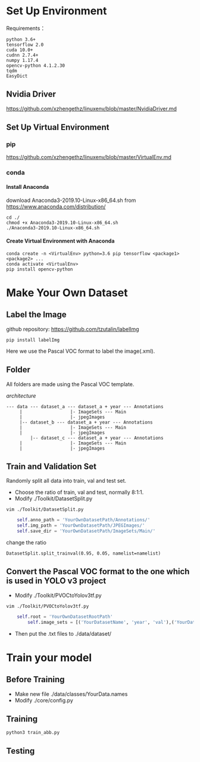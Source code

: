 # Set Up Environment
Requirements：
```
python 3.6+
tensorflow 2.0
cuda 10.0+
cudnn 2.7.4+
numpy 1.17.4 
opencv-python 4.1.2.30 
tqdm
EasyDict
```
## Nvidia Driver
https://github.com/xzhengethz/linuxenv/blob/master/NvidiaDriver.md
## Set Up Virtual Environment
### pip
https://github.com/xzhengethz/linuxenv/blob/master/VirtualEnv.md
### conda
#### Install Anaconda
download Anaconda3-2019.10-Linux-x86_64.sh from https://www.anaconda.com/distribution/
```
cd ./
chmod +x Anaconda3-2019.10-Linux-x86_64.sh
./Anaconda3-2019.10-Linux-x86_64.sh
```
#### Create Virtual Environment with Anaconda
```
conda create -n <VirtualEnv> python=3.6 pip tensorflow <package1> <package2> ...
conda activate <VirtualEnv>
pip install opencv-python
```
# Make Your Own Dataset
## Label the Image
github repository: https://github.com/tzutalin/labelImg
```
pip install labelImg
```
Here we use the Pascal VOC format to label the image(.xml).
## Folder
All folders are made using the Pascal VOC template.

*architecture*
```
--- data --- dataset_a --- dataset_a + year --- Annotations
	 |				    |- ImageSets --- Main
	 |				    |- jpegImages
	 |-- dataset_b --- dataset_a + year --- Annotations
	 |				    |- ImageSets --- Main
	 |				    |- jpegImages
         |-- dataset_c --- dataset_a + year --- Annotations
	 |				    |- ImageSets --- Main
	 |				    |- jpegImages
```
## Train and Validation Set
Randomly split all data into train, val and test set.
- Choose the ratio of train, val and test, normally 8:1:1.
- Modify ./Toolkit/DatasetSplit.py
```
vim ./Toolkit/DatasetSplit.py
```
``` python
	self.anno_path = 'YourOwnDatasetPath/Annotations/'
	self.img_path = 'YourOwnDatasetPath/JPEGImages/'
	self.save_dir = 'YourOwnDatasetPath/ImageSets/Main/'
```
change the ratio
```
DatasetSplit.split_trainval(0.95, 0.05, namelist=namelist)
```
## Convert the Pascal VOC format to the one which is used in YOLO v3 project
- Modify ./Toolkit/PVOCtoYolov3tf.py
```
vim ./Toolkit/PVOCtoYolov3tf.py
```
``` python
	self.root = 'YourOwnDatasetRootPath'
        self.image_sets = [('YourDatasetName', 'year', 'val'),('YourDatasetName', 'year', 'train'),('YourDatasetName', 'year', 'test')]
```
- Then put the .txt files to ./data/dataset/
# Train your model
## Before Training
- Make new file ./data/classes/YourData.names
- Modify ./core/config.py
## Training
```
python3 train_abb.py
```
## Testing


